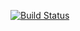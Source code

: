 [![Build Status](https://app.travis-ci.com/milankamilya/EssentialFeed.svg?branch=main)](https://app.travis-ci.com/milankamilya/EssentialFeed)
